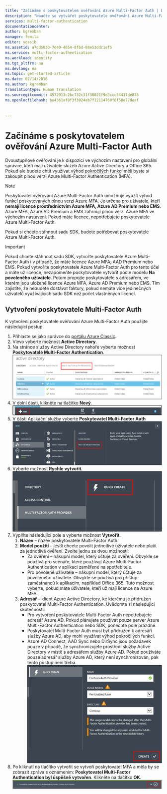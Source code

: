 ```yaml
---
title: "Začínáme s poskytovatelem ověřování Azure Multi-Factor Auth | Dokumentace Microsoftu"
description: "Naučte se vytvářet poskytovatele ověřování Azure Multi-Factor Auth."
services: multi-factor-authentication
documentationcenter: 
author: kgremban
manager: femila
editor: yossib
ms.assetid: a7dd5030-7d40-4654-8fbd-88e53ddc1ef5
ms.service: multi-factor-authentication
ms.workload: identity
ms.tgt_pltfrm: na
ms.devlang: na
ms.topic: get-started-article
ms.date: 02/14/2016
ms.author: kgremban
translationtype: Human Translation
ms.sourcegitcommit: 4572913c2bc732c31f38021f9d3ccc34417de875
ms.openlocfilehash: be4361af8f3f3024ab7f12114760f6f58e77deaf


---
```

# <a name="getting-started-with-an-azure-multi-factor-auth-provider"></a>Začínáme s poskytovatelem ověřování Azure Multi-Factor Auth
Dvoustupňové ověřování je k dispozici ve výchozím nastavení pro globální správce, kteří mají uživatele služeb Azure Active Directory a Office 365. Pokud ale budete chtít využívat výhod [pokročilých funkcí](multi-factor-authentication-whats-next.md) měli byste si zakoupit plnou verzi Azure Multi-Factor Authentication (MFA).

> [!NOTE]
> Poskytovatel ověřování Azure Multi-Factor Auth umožňuje využít výhod funkcí poskytovaných plnou verzí Azure MFA. Je určena pro uživatele, kteří **nemají licence prostřednictvím Azure MFA, Azure AD Premium nebo EMS**.  Azure MFA, Azure AD Premium a EMS zahrnují plnou verzi Azure MFA ve výchozím nastavení.  Pokud máte licence, nepotřebujete poskytovatele Azure Multi-Factor Auth.

Pokud si chcete stáhnout sadu SDK, budete potřebovat poskytovatele Azure Multi-Factor Auth.

> [!IMPORTANT]
> Pokud chcete stáhnout sadu SDK, vytvořte poskytovatele Azure Multi-Factor Auth i v případě, že máte licence Azure MFA, AAD Premium nebo EMS.  Pokud vytvoříte poskytovatele Azure Multi-Factor Auth pro tento účel a máte už licence, nezapomeňte poskytovatele vytvořit podle modelu **Na povoleného uživatele**. Potom propojte poskytovatele s adresářem, ve kterém jsou uložené licence Azure MFA, Azure AD Premium nebo EMS.  Tím zajistíte, že nebudete dostávat faktury, pokud nemáte více jedinečných uživatelů využívajících sadu SDK než počet vlastněných licencí.

## <a name="create-a-multi-factor-auth-provider"></a>Vytvoření poskytovatele Multi-Factor Auth
K vytvoření poskytovatele ověřování Azure Multi-Factor Auth použijte následující postup.

1. Přihlaste se jako správce do [portálu Azure Classic](https://manage.windowsazure.com).
2. Vlevo vyberte možnost **Active Directory**.
3. Na stránce služby Active Directory nahoře vyberte možnost **Poskytovatelé Multi-Factor Authentication**.
   ![Vytvoření poskytovatele MFA](./media/multi-factor-authentication-get-started-auth-provider/authprovider1.png)
4. V dolní části, klikněte na tlačítko **Nový**.
   ![Vytvoření poskytovatele MFA](./media/multi-factor-authentication-get-started-auth-provider/authprovider2.png)
5. V části Aplikační služby vyberte **Poskytovatel Multi-Factor Auth**
   ![Vytvoření poskytovatele MFA](./media/multi-factor-authentication-get-started-auth-provider/authprovider3.png)
6. Vyberte možnost **Rychle vytvořit**.
   ![Vytvoření poskytovatele MFA](./media/multi-factor-authentication-get-started-auth-provider/authprovider4.png)
7. Vyplňte následující pole a vyberte možnost **Vytvořit**.
   1. **Název** – název poskytovatele Multi-Factor Auth.
   2. **Model použití** – jestli chcete povolit jednotlivé uživatele nebo platit za jednotlivá ověření. Zvolte jednu ze dvou možností:
      * Za ověření – nákupní model, který účtuje za ověření. Obvykle se používá pro scénáře, které používají Azure Multi-Factor Authentication v aplikaci zaměřené na spotřebitele.
      * Pro povolené uživatele – nákupní model, který účtuje za povoleného uživatele. Obvykle se používá pro přístup zaměstnanců k aplikacím, například Office 365. Tuto možnost vyberte, pokud máte uživatele, kteří už mají licence na Azure MFA.
   3. **Adresář** – klient Azure Active Directory, ke kterému je přidružen poskytovatel Multi-Factor Authentication. Uvědomte si následující skutečnosti:
      * Pro vytvoření poskytovatele Multi-Factor Auth nepotřebujete adresář Azure AD. Pokud plánujete používat pouze server Azure Multi-Factor Authentication nebo SDK, ponechte pole prázdné.
      * Poskytovatel Multi-Factor Auth musí být přidružen k adresáři služby Azure AD, aby mohl využívat výhod pokročilých funkcí.
      * Azure AD Connect, AAD Sync nebo DirSync jsou požadavek pouze v případě, že synchronizujete prostředí služby Active Directory v místě s adresářem služby Azure AD.  Pokud používáte pouze adresář služby Azure AD, který není synchronizován, pak tento postup není třeba.
        ![Vytvoření poskytovatele MFA](./media/multi-factor-authentication-get-started-auth-provider/authprovider5.png)
8. Po kliknutí na tlačítko vytvořit se vytvoří poskytovatel MFA a měla by se zobrazit zpráva s oznámením: **Poskytovatel Multi-Factor Authentication byl úspěšně vytvořen**. Klikněte na tlačítko **OK**.
   ![Vytvoření poskytovatele MFA](./media/multi-factor-authentication-get-started-auth-provider/authprovider6.png)




<!--HONumber=Feb17_HO3-->


